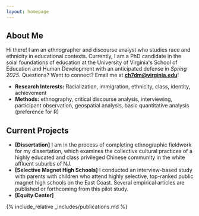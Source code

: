 ```yaml
---
layout: homepage
---
```


## About Me

Hi there! I am an ethnographer and discourse analyst who studies race and ethnicity in educational contexts. Currently, I am a PhD candidate in the soial foundations of education at the University of Virginia's School of Education and Human Development with an anticipated defense in <i>Spring 2025</i>. Questions? Want to connect? Email me at <b>[ch7dm@virginia.edu](mailto:ch7dm@virginia.edu)</b>!

- **Research Interests:** Racialization, immigration, ethnicity, class, identity, achievement  
- **Methods:** ethnography, critical discourse analysis, interviewing, participant observation, geospatial analysis, basic quantitative analysis (preference for R)

## Current Projects

- **[Dissertation]** I am in the process of completing ethnographic fieldwork for my dissertation, which examines the collective cultural practices of a highly educated and class privileged Chinese community in the white affluent suburbs of NJ. 
- **[Selective Magnet High Schools]** I conducted an interview-based study with parents with children who attend highly selective, top-ranked public magnet high schools on the East Coast. Several empirical articles are published or forthcoming from this pilot study.
- **[Equity Center]**  

{% include_relative _includes/publications.md %}